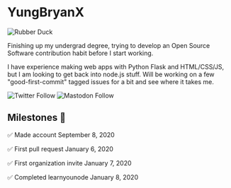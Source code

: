 # YungBryanX

![Rubber Duck](https://external-content.duckduckgo.com/iu/?u=https%3A%2F%2Fjeangalea.com%2Fwp-content%2Fuploads%2F2016%2F08%2Frubber-duck-debugging-800x267.jpg&f=1&nofb=1)

Finishing up my undergrad degree, trying to develop an Open Source Software contribution habit before I start working.

I have experience making web apps with Python Flask and HTML/CSS/JS, but I am looking to get back into node.js stuff. Will be working on a few "good-first-commit" tagged issues for a bit and see where it takes me.

![Twitter Follow](https://img.shields.io/twitter/follow/YungBryanX?label=Follow%20Me&style=social)
![Mastodon Follow](https://img.shields.io/mastodon/follow/263265?domain=https%3A%2F%2Ffosstodon.org&style=social)

## Milestones 🏅

✅ Made account September 8, 2020

✅ First pull request January 6, 2020

✅ First organization invite January 7, 2020

✅ Completed learnyounode January 8, 2020